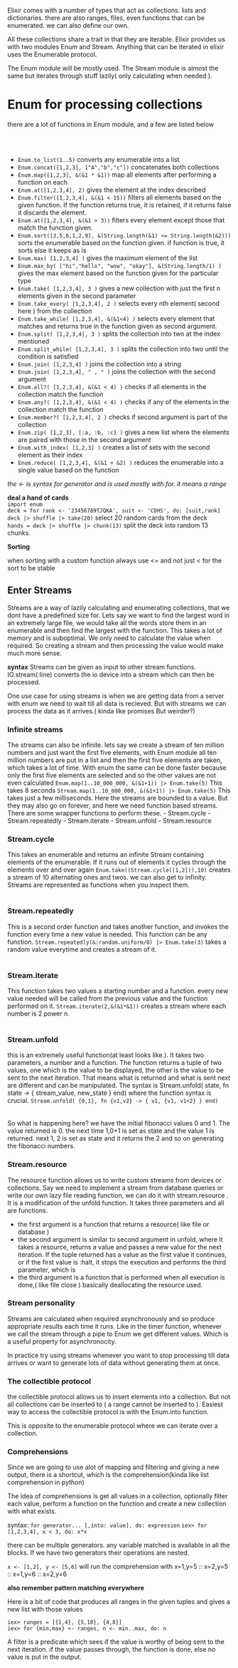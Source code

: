 Elixir comes with a number of types that act as collections. lists and dictionaries. there are also ranges, files, even functions that can be enumerated. we can also define our own.

All these collections share a trait in that they are iterable. Elixir provides us with two modules Enum and Stream. Anything that can be iterated in elixir uses the Enumerable protocol.

The Enum module will be mostly used. The Stream module is almost the same but iterates through stuff lazily( only calculating when needed ).

# Enum for processing collections

there are a lot of functions in Enum module, and a few are listed below

<br><br>

- `Enum.to_list(1..5)` converts any enumerable into a list
- `Enum.concat([1,2,3], ["A","b","c"])` concatenates both collections
- `Enum.map([1,2,3], &(&1 * &1))` map all elements after performing a function on each
- `Enum.at([1,2,3,4], 2)` gives the element at the index described
- `Enum.filter([1,2,3,4], &(&1 < 15))` filters all elements based on the given function. If the function returns true, it is retained, if it returns false it discards the element.
- `Enum.at([1,2,3,4], &(&1 > 3))` filters every element except those that match the function given.
- `Enum.sort([3,5,6,1,2,9], &(String.length(&1) <= String.length(&2)))` sorts the enumerable based on the function given. if function is true, it sorts else it keeps as is
- `Enum.max( [1,2,3,4] )` gives the maximum element of the list
- `Enum.max_by( ["hi","hello", "wow", "okay"], &(String.length/1) )` gives the max element based on the function given for the particular type
- `Enum.take( [1,2,3,4], 3 )` gives a new collection with just the first n elements given in the second parameter
- `Enum.take_every( [1,2,3,4], 2 )` selects every nth element( second here ) from the collection
- `Enum.take_while( [1,2,3,4], &(&1<4) )` selects every element that matches and returns true in the function given as second argument.
- `Enum.split( [1,2,3,4], 3 )` splits the collection into two at the index mentioned
- `Enum.split_while( [1,2,3,4], 3 )` splits the collection into two until the condition is satisfied
- `Enum.join( [1,2,3,4] )` joins the collection into a string
- `Enum.join( [1,2,3,4], " , " )` joins the collection with the second argument
- `Enum.all?( [1,2,3,4], &(&1 < 4) )` checks if all elements in the collection match the function
- `Enum.any?( [1,2,3,4], &(&1 < 4) )` checks if any of the elements in the collection match the function
- `Enum.member?( [1,2,3,4], 2 )` checks if second argument is part of the collection
- `Enum.zip( [1,2,3], [:a, :b, :c] )` gives a new list where the elements are paired with those in the second argument
- `Enum.with_index( [1,2,3] )` creates a list of sets with the second element as their index
- `Enum.reduce( [1,2,3,4], &(&1 + &2) )` reduces the enumerable into a single value based on the function

_the <- is syntax for generator and is used mostly with for. it means a range_

**deal a hand of cards**<br>
`import enum`<br>
`deck = for rank <- '23456789TJQKA', suit <- 'CDHS', do: [suit,rank]`<br>
`deck |> shuffle |> take(20)` select 20 random cards from the deck<br>
`hands = deck |> shuffle |> chunk(13)` split the deck into random 13 chunks.

**Sorting**

when sorting with a custom function always use <= and not just < for the sort to be stable

## Enter Streams

Streams are a way of lazily calculating and enumerating collections, that we dont have a predefined size for. Lets say we want to find the largest word in an extremely large file, we would take all the words store them in an enumerable and then find the largest with the function. This takes a lot of memory and is suboptimal. We only need to calculate the value when required. So creating a stream and then processing the value would make much more sense.

**syntax** Streams can be given as input to other stream functions. IO.stream(:line) converts the io device into a stream which can then be processed.

One use case for using streams is when we are getting data from a server with enum we need to wait till all data is recieved. But with streams we can process the data as it arrives.( kinda like promises But weirder?)

### Infinite streams

The streams can also be infinite. lets say we create a stream of ten million numbers and just want the first five elements, with Enum module all ten million numbers are put in a list and then the first five elements are taken, which takes a lot of time. With enum the same can be done faster because only the first five elements are selected and so the other values are not even calculated `Enum.map(1..10_000_000, &(&1+1)) |> Enum.take(5)` This takes 8 seconds `Stream.map(1..10_000_000, &(&1+1)) |> Enum.take(5)` This takes just a few milliseconds. Here the streams are bounded to a value. But they may also go on forever, and here we need function based streams. There are some wrapper functions to perform these. - Stream.cycle - Stream.repeatedly - Stream.iterate - Stream.unfold - Stream.resource

### Stream.cycle

This takes an enumerable and returns an infinite Stream containing elements of the enumerable. If it runs out of elements it cycles through the elements over and over again `Enum.take((Stream.cycle([1,2])),10)` creates a stream of 10 alternating ones and twos. we can also get to infinity.<br>
Streams are represented as functions when you inspect them.<br>
<br>

### Stream.repeatedly

This is a second order function and takes another function, and invokes the function every time a new value is needed. This function can be any function. `Stream.repeatedly(&:random.uniform/0) |> Enum.take(3)` takes a random value everytime and creates a stream of it.<br>
<br>

### Stream.iterate

This function takes two values a starting number and a function. every new value needed will be called from the previous value and the function performed on it. `Stream.iterate(2,&(&1*&1))` creates a stream where each number is 2 power n.<br>
<br>

### Stream.unfold

this is an extremely useful function(at least looks like.). It takes two parameters, a number and a function. The function returns a tuple of two values, one which is the value to be displayed, the other is the value to be sent to the next iteration. That means what is returned and what is sent next are different and can be manipulated. The syntax is Stream.unfold( state, fn state -> { stream_value, new_state } end) where the function syntax is crucial. `Stream.unfold( {0,1}, fn {v1,v2} -> { v1, {v1, v1+2} } end)`<br>
<br>
<br>
So what is happening here? we have the initial fibonacci values 0 and 1\. The value returned is 0\. the next time 1,0+1 is set as state and the value 1 is returned. next 1, 2 is set as state and it returns the 2 and so on generating the fibonacci numbers.

### Stream.resource

The resource function allows us to write custom streams from devices or collections. Say we need to implement a stream from database queries or write our own lazy file reading function, we can do it with stream.resource . It is a modification of the unfold function. It takes three parameters and all are functions.

- the first argument is a function that returns a resource( like file or database )
- the second argument is similar to second argument in unfold, where it takes a resource, returns a value and passes a new value for the next iteration. If the tuple returned has a value as the first value it continues, or if the first value is :halt, it stops the execution and performs the third parameter, which is
- the third argument is a function that is performed when all execution is done,( like file close ) basically deallocating the resource used.

### Stream personality

Streams are calculated when required asynchronously and so produce appropriate results each time it runs. Like in the timer function, whenever we call the stream through a pipe to Enum we get different values. Which is a useful property for asynchronocity.

In practice try using streams whenever you want to stop processing till data arrives or want to generate lots of data without generating them at once.

### The collectible protocol

the collectible protocol allows us to insert elements into a collection. But not all collections can be inserted to ( a range cannot be inserted to ). Easiest way to access the collectible protocol is with the Enum.into function.

This is opposite to the enumerable protocol where we can iterate over a collection.

### Comprehensions

Since we are going to use alot of mapping and filtering and giving a new output, there is a shortcut, which is the comprehension(kinda like list comprehension in python)

The idea of comprehensions is get all values in a collection, optionally filter each value, perform a function on the function and create a new collection with what exists.

syntax: `for generator... [,into: value], do: expression` `iex> for [1,2,3,4], x < 3, do: x*x`

there can be multiple generators. any variable matched is available in all the blocks. If we have two generators their operations are nested.

`x <- [1,2], y <- [5,6]` will run the comprehension with x=1,y=5 :: x=2,y=5 :: x=1,y=6 :: x=2,y=6

**also remember pattern matching everywhere**

Here is a bit of code that produces all ranges in the given tuples and gives a new list with those values

`iex> ranges = [{1,4}, {5,10}, {4,8}]`<br>
`iex> for {min,max} <- ranges, n <- min..max, do: n`

A filter is a predicate which sees if the value is worthy of being sent to the next iteration. if the value passes through, the function is done, else no value is put in the output.
